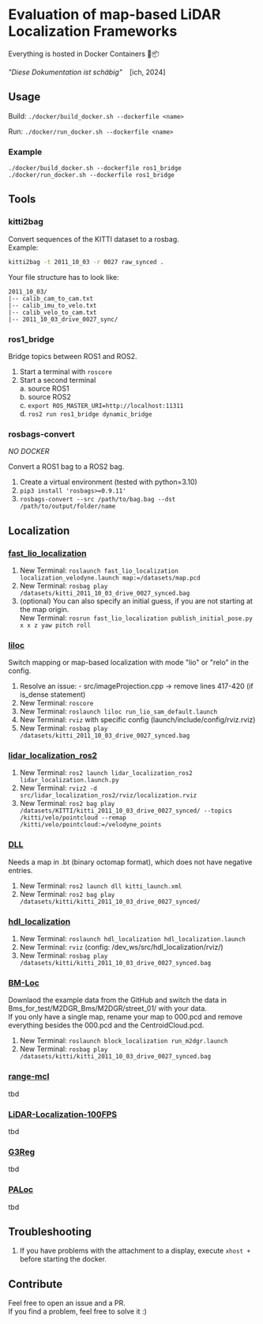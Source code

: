 # Evaluation of map-based LiDAR Localization Frameworks

Everything is hosted in Docker Containers 🐳📦

*"Diese Dokumentation ist schäbig"* &ensp; [ich, 2024]


## Usage

Build: `./docker/build_docker.sh --dockerfile <name>`

Run: `./docker/run_docker.sh --dockerfile <name>`

### Example

```
./docker/build_docker.sh --dockerfile ros1_bridge
./docker/run_docker.sh --dockerfile ros1_bridge
```

## Tools
### kitti2bag
Convert sequences of the KITTI dataset to a rosbag.  
Example:
```bash
kitti2bag -t 2011_10_03 -r 0027 raw_synced .
```
Your file structure has to look like:  
```
2011_10_03/  
|-- calib_cam_to_cam.txt  
|-- calib_imu_to_velo.txt  
|-- calib_velo_to_cam.txt  
|-- 2011_10_03_drive_0027_sync/
```

### ros1_bridge
Bridge topics between ROS1 and ROS2.  
  
1. Start a terminal with `roscore`
2. Start a second terminal  
    a. source ROS1  
    b. source ROS2  
    c. `export ROS_MASTER_URI=http://localhost:11311`  
    d. `ros2 run ros1_bridge dynamic_bridge`


### rosbags-convert
*NO DOCKER*
  
Convert a ROS1 bag to a ROS2 bag.
1. Create a virtual environment (tested with python=3.10)
2. `pip3 install 'rosbags>=0.9.11'`
3. `rosbags-convert --src /path/to/bag.bag --dst /path/to/output/folder/name`
  

## Localization
### [fast_lio_localization](https://github.com/HViktorTsoi/FAST_LIO_LOCALIZATION)
1. New Terminal: `roslaunch fast_lio_localization localization_velodyne.launch map:=/datasets/map.pcd`
2. New Terminal: `rosbag play /datasets/kitti_2011_10_03_drive_0027_synced.bag`
3. (optional) You can also specify an initial guess, if you are not starting at the map origin.  
    New Terminal: `rosrun fast_lio_localization publish_initial_pose.py x x z yaw pitch roll`


### [liloc](https://github.com/Yixin-F/LiLoc)
Switch mapping or map-based localization with mode "lio" or "relo" in the config.
1. Resolve an issue: - src/imageProjection.cpp → remove lines 417-420 (if is_dense statement)
2. New Terminal: `roscore`
3. New Terminal: `roslaunch liloc run_lio_sam_default.launch`
4. New Terminal: `rviz` with specific config (launch/include/config/rviz.rviz)
5. New Terminal: `rosbag play /datasets/kitti_2011_10_03_drive_0027_synced.bag`


### [lidar_localization_ros2](https://github.com/rsasaki0109/lidar_localization_ros2)
1. New Terminal: `ros2 launch lidar_localization_ros2 lidar_localization.launch.py `
2. New Terminal: `rviz2 -d src/lidar_localization_ros2/rviz/localization.rviz`
3. New Terminal: `ros2 bag play /datasets/KITTI/kitti_2011_10_03_drive_0027_synced/ --topics /kitti/velo/pointcloud --remap /kitti/velo/pointcloud:=/velodyne_points`


### [DLL](https://github.com/robotics-upo/dll/tree/Humble)
Needs a map in .bt (binary octomap format), which does not have negative entries.
1. New Terminal: `ros2 launch dll kitti_launch.xml`
2. New Terminal: `ros2 bag play /datasets/kitti/kitti_2011_10_03_drive_0027_synced/`


### [hdl_localization](https://github.com/koide3/hdl_localization)
1. New Terminal: `roslaunch hdl_localization hdl_localization.launch`
2. New Terminal: `rviz` (config: /dev_ws/src/hdl_localization/rviz/)
3. New Terminal: `rosbag play /datasets/kitti/kitti_2011_10_03_drive_0027_synced.bag`


### [BM-Loc](https://github.com/YixFeng/Block-Map-Based-Localization)
Downlaod the example data from the GitHub and switch the data in Bms_for_test/M2DGR_Bms/M2DGR/street_01/ with your data.  
If you only have a single map, rename your map to 000.pcd and remove everything besides the 000.pcd and the CentroidCloud.pcd.
1. New Terminal: `roslaunch block_localization run_m2dgr.launch`
2. New Terminal: `rosbag play /datasets/kitti/kitti_2011_10_03_drive_0027_synced.bag`


### [range-mcl](https://github.com/PRBonn/range-mcl)
tbd

### [LiDAR-Localization-100FPS](https://github.com/ShiPC-AI/LiDAR-Localization-100FPS)
tbd

### [G3Reg](https://github.com/HKUST-Aerial-Robotics/G3Reg)
tbd

### [PALoc](https://github.com/JokerJohn/PALoc)
tbd 

## Troubleshooting
1. If you have problems with the attachment to a display, execute `xhost +` before starting the docker.

## Contribute
Feel free to open an issue and a PR.  
If you find a problem, feel free to solve it :)